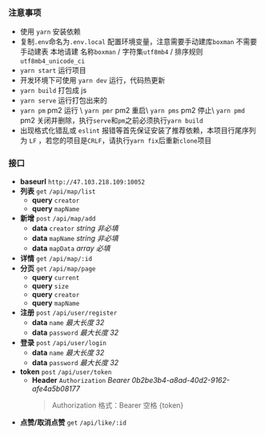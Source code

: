### 注意事项

- 使用 `yarn` 安装依赖
- 复制`.env`命名为`.env.local` 配置环境变量，注意需要手动建库`boxman` 不需要手动建表
  本地请建 名称`boxman` / 字符集`utf8mb4` / 排序规则 `utf8mb4_unicode_ci`
- `yarn start` 运行项目
- 开发环境下可使用 `yarn dev` 运行，代码热更新
- `yarn build` 打包成 js
- `yarn serve` 运行打包出来的
- `yarn pm` pm2 运行 \ `yarn pmr` pm2 重启\ `yarn pms` pm2 停止\ `yarn pmd` pm2 关闭并删除，执行`serve`和`pm`之前必须执行`yarn build`
- 出现格式化错乱或 `eslint` 报错等首先保证安装了推荐依赖，本项目行尾序列为 `LF` ，若您的项目是`CRLF`，请执行`yarn fix`后重新`clone`项目

### 接口

- **baseurl** `http://47.103.218.109:10052`
- **列表** `get` `/api/map/list`
  - **query** `creator`
  - **query** `mapName`
- **新增** `post` `/api/map/add`
  - **data** `creator` _string_ _非必填_
  - **data** `mapName` _string_ _非必填_
  - **data** `mapData` _array_ _必填_
- **详情** `get` `/api/map/:id`
- **分页** `get` `/api/map/page`
  - **query** `current`
  - **query** `size`
  - **query** `creator`
  - **query** `mapName`
- **注册** `post` `/api/user/register`
  - **data** `name` _最大长度 32_
  - **data** `password` _最大长度 32_
- **登录** `post` `/api/user/login`
  - **data** `name` _最大长度 32_
  - **data** `password` _最大长度 32_
- **token** `post` `/api/user/token`
  - **Header** `Authorization` _Bearer 0b2be3b4-a8ad-40d2-9162-afe4a5b08177_
    > Authorization 格式：Bearer 空格 {token}
- **点赞/取消点赞** `get` `/api/like/:id`
